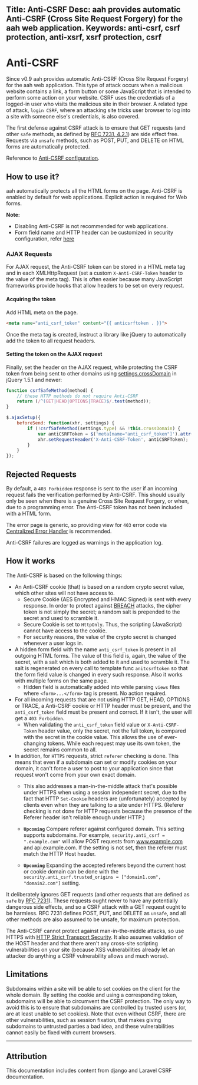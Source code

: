 Title: Anti-CSRF
Desc: aah provides automatic Anti-CSRF (Cross Site Request Forgery) for the aah web application.
Keywords: anti-csrf, csrf protection, anti-xsrf, xsrf protection, csrf
---
# Anti-CSRF

<span class="badge lb-sm">Since v0.9</span> aah provides automatic Anti-CSRF (Cross Site Request Forgery) for the aah web application. This type of attack occurs when a malicious website contains a link, a form button or some JavaScript that is intended to perform some action on your website. CSRF uses the credentials of a logged-in user who visits the malicious site in their browser. A related type of attack, `login CSRF`, where an attacking site tricks user browser to log into a site with someone else's credentials, is also covered.

The first defense against CSRF attack is to ensure that GET requests (and other `safe` methods, as defined by [RFC 7231, 4.2.1](https://tools.ietf.org/html/rfc7231.html#section-4.2.1)) are side effect free. Requests via `unsafe` methods, such as POST, PUT, and DELETE on HTML forms are automatically protected.

Reference to [Anti-CSRF configuration](security-config.html#section-anti-csrf).

## How to use it?

aah automatically protects all the HTML forms on the page. Anti-CSRF is enabled by default for web applications. Explicit action is required for Web forms.

<div class="alert alert-info-blue">
<p><strong>Note:</strong>
<ul>
  <li>Disabling Anti-CSRF is not recommended for web applications.</li>
  <li>Form field name and HTTP header can be customized in security configuration, refer <a href="security-config.html#section-anti-csrf">here</a></li>
</ul>
</p>
</div>

### AJAX Requests

For AJAX request, the Anti-CSRF token can be stored in a HTML meta tag and in each XMLHttpRequest (set a custom `X-Anti-CSRF-Token` header to the value of the meta tag). This is often easier because many JavaScript frameworks provide hooks that allow headers to be set on every request.

#### Acquiring the token

Add HTML meta on the page.

```html
<meta name="anti_csrf_token" content="{{ anticsrftoken . }}">
```
Once the meta tag is created, instruct a library like jQuery to automatically add the token to all request headers.

#### Setting the token on the AJAX request

Finally, set the header on the AJAX request, while protecting the CSRF token from being sent to other domains using [settings.crossDomain](https://api.jquery.com/jQuery.ajax/) in jQuery 1.5.1 and newer:

```js
function csrfSafeMethod(method) {
    // these HTTP methods do not require Anti-CSRF
    return (/^(GET|HEAD|OPTIONS|TRACE)$/.test(method));
}

$.ajaxSetup({
    beforeSend: function(xhr, settings) {
        if (!csrfSafeMethod(settings.type) && !this.crossDomain) {
            var antiCSRFToken = $('meta[name="anti_csrf_token"]').attr('content');
            xhr.setRequestHeader('X-Anti-CSRF-Token', antiCSRFToken);
        }
    }
});
```

## Rejected Requests

By default, a `403 Forbidden` response is sent to the user if an incoming request fails the verification performed by Anti-CSRF. This should usually only be seen when there is a genuine Cross Site Request Forgery, or when, due to a programming error. The Anti-CSRF token has not been included with a HTML form.

The error page is generic, so providing view for `403` error code via [Centralized Error Handler](centralized-error-handler.html) is recommended.

Anti-CSRF failures are logged as warnings in the application log.

## How it works

The Anti-CSRF is based on the following things:

  * An Anti-CSRF cookie (that) is based on a random crypto secret value, which other sites will not have access to.
      - Secure Cookie (AES Encrypted and HMAC Signed) is sent with every response. In order to protect against [BREACH](http://breachattack.com/) attacks, the cipher token is not simply the secret; a random salt is prepended to the secret and used to scramble it.
      - Secure Cookie is set to `HttpOnly`. Thus, the scripting (JavaScript) cannot have access to the cookie.
      - For security reasons, the value of the crypto secret is changed whenever a user logs in.
  * A hidden form field with the name `anti_csrf_token` is present in all outgoing HTML forms. The value of this field is, again, the value of the secret, with a salt which is both added to it and used to scramble it. The salt is regenerated on every call to template func `anitcsrftoken` so that the form field value is changed in every such response. Also it works with multiple forms on the same page.
      - Hidden field is automatically added into while parsing `views` files where `<form>...</form>` tag is present. No action required.
  * For all incoming requests that are not using HTTP GET, HEAD, OPTIONS or TRACE, a Anti-CSRF cookie or HTTP header must be present, and the `anti_csrf_token` field must be present and correct. If it isn't, the user will get a `403 Forbidden`.
      - When validating the `anti_csrf_token` field value or `X-Anti-CSRF-Token` header value, only the secret, not the full token, is compared with the secret in the cookie value. This allows the use of ever-changing tokens. While each request may use its own token, the secret remains common to all.
  * In addition, for `HTTPS` requests, strict `referer` checking is done. This means that even if a subdomain can set or modify cookies on your domain, it can't force a user to post to your application since that request won't come from your own exact domain.
      - This also addresses a man-in-the-middle attack that's possible under HTTPS when using a session independent secret, due to the fact that HTTP `Set-Cookie` headers are (unfortunately) accepted by clients even when they are talking to a site under HTTPS. (Referer checking is not done for HTTP requests because the presence of the Referer header isn't reliable enough under HTTP.)
      - **`Upcoming`** Compare referer against configured domain. This setting supports subdomains. For example, `security.anti_csrf = ".example.com"` will allow POST requests from www.example.com and api.example.com. If the setting is not set, then the referer must match the HTTP Host header.

      - **`Upcoming`** Expanding the accepted referers beyond the current host or cookie domain can be done with the `security.anti_csrf.trusted_origins = ["domain1.com", "domain2.com"]` setting.

It deliberately ignores GET requests (and other requests that are defined as `safe` by [RFC 7231](https://tools.ietf.org/html/rfc7231.html)). These requests ought never to have any potentially dangerous side effects, and so a CSRF attack with a GET request ought to be harmless. RFC 7231 defines POST, PUT, and DELETE as `unsafe`, and all other methods are also assumed to be unsafe, for maximum protection.

The Anti-CSRF cannot protect against man-in-the-middle attacks, so use HTTPS with [HTTP Strict Transport Security](security-config.html#header-strict-transport-security-sts-aka-hsts). It also assumes validation of the HOST header and that there aren't any cross-site scripting vulnerabilities on your site (because XSS vulnerabilities already let an attacker do anything a CSRF vulnerability allows and much worse).

## Limitations

Subdomains within a site will be able to set cookies on the client for the whole domain. By setting the cookie and using a corresponding token, subdomains will be able to circumvent the CSRF protection. The only way to avoid this is to ensure that subdomains are controlled by trusted users (or, are at least unable to set cookies). Note that even without CSRF, there are other vulnerabilities, such as session fixation, that makes giving subdomains to untrusted parties a bad idea, and these vulnerabilities cannot easily be fixed with current browsers.

----

## Attribution

This documentation includes content from django and Laravel CSRF documentation.

